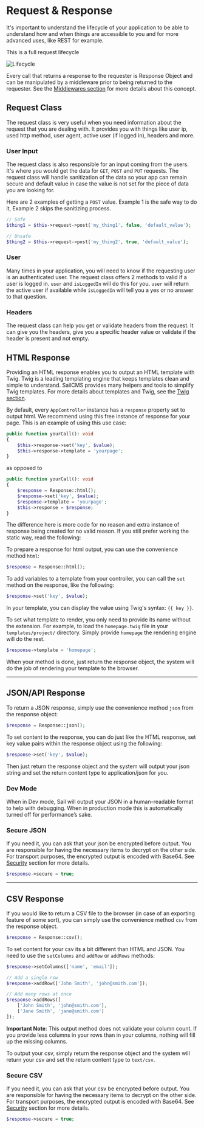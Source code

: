 # Request & Response <Badge type="tip" text="3.0.0" />

It's important to understand the lifecycle of your application to be able to understand how and when things are accessible
to you and for more advanced uses, like REST for example.

This is a full request lifecycle

![Lifecycle](/lifecycle.jpg)

Every call that returns a response to the requester is Response Object and can be manipulated by a middleware prior to
being returned to the requester. See the [Middlewares section](/extending-sailcms/middleware) for more details about 
this concept.

## Request Class

The request class is very useful when you need information about the request that you are dealing with. It provides you
with things like user ip, used http method, user agent, active user (if logged in), headers and more.

### User Input 

The request class is also responsible for an input coming from the users. It's where you would get the data for `GET`,
`POST` and `PUT` requests. The request class will handle sanitization of the data so your app can remain secure and 
default value in case the value is not set for the piece of data you are looking for. 

Here are 2 examples of getting a `POST` value. Example 1 is the safe way to do it, Example 2 skips the sanitizing process.

```php
// Safe
$thing1 = $this->request->post('my_thing1', false, 'default_value');

// Unsafe
$thing2 = $this->request->post('my_thing2', true, 'default_value');
```

### User

Many times in your application, you will need to know if the requesting user is an authenticated user.
The request class offers 2 methods to valid if a user is logged in. `user` and `isLoggedIn` will do this for you.
`user` will return the active user if available while `isLoggedIn` will tell you a yes or no answer to that question.

### Headers

The request class can help you get or validate headers from the request. It can give you the headers, give you a specific
header value or validate if the header is present and not empty.

## HTML Response

Providing an HTML response enables you to output an HTML template with Twig. Twig is a leading templating engine that
keeps templates clean and simple to understand. SailCMS provides many helpers and tools to simplify Twig templates. 
For more details about templates and Twig, see the [Twig section](/connectivity/html).

By default, every `AppController` instance has a `response` property set to output html. We recommend using this free
instance of response for your page. This is an example of using this use case:

```php
public function yourCall(): void
{
    $this->response->set('key', $value);
    $this->response->template = 'yourpage';
}
```

as opposed to

```php
public function yourCall(): void
{
    $response = Response::html();
    $response->set('key', $value);
    $response->template = 'yourpage';
    $this->response = $response;
}
```

The difference here is more code for no reason and extra instance of response being created for no valid reason.
If you still prefer working the static way, read the following:

To prepare a response for html output, you can use the convenience method `html`:

```php
$response = Response::html();
```

To add variables to a template from your controller, you can call the `set` method on the response, like the following:

```php
$response->set('key', $value);
```

In your template, you can display the value using Twig's syntax: <code v-pre>{{ key }}</code>.

To set what template to render, you only need to provide its name without the extension. For example, to load the
`homepage.twig` file in your `templates/project/` directory. Simply provide `homepage` the rendering engine will do the
rest.

```php
$response->template = 'homepage';
```

When your method is done, just return the response object, the system will do the job of rendering your template to the
browser.

---

## JSON/API Response

To return a JSON response, simply use the convenience method `json` from the response object:

```php
$response = Response::json();
```

To set content to the response, you can do just like the HTML response, set key value pairs within the response object
using the following:

```php
$response->set('key', $value);
```

Then just return the response object and the system will output your json string and set the return content type to 
application/json for you.

### Dev Mode

When in Dev mode, Sail will output your JSON in a human-readable format to help with debugging. When in production mode
this is automatically turned off for performance’s sake.

### Secure JSON

If you need it, you can ask that your json be encrypted before output. You are responsible for having the necessary items
to decrypt on the other side. For transport purposes, the encrypted output is encoded with Base64.
See [Security](/security/encryption) section for more details.

```php
$response->secure = true;
```

---

## CSV Response

If you would like to return a CSV file to the browser (in case of an exporting feature of some sort), you can simply
use the convenience method `csv` from the response object.

```php
$response = Response::csv();
```

To set content for your csv its a bit different than HTML and JSON. You need to use the `setColumns` and `addRow` or `addRows` methods:

```php
$response->setColumns(['name', 'email']);

// Add a single row
$response->addRow(['John Smith', 'john@smith.com']);

// Add many rows at once
$response->addRows([
    ['John Smith', 'john@smith.com'], 
    ['Jane Smith', 'jane@smith.com']
]);
```

__Important Note__: This output method does not validate your column count. If you provide less columns in your rows than
in your columns, nothing will fill up the missing columns.

To output your csv, simply return the response object and the system will return your csv and set the return content type
to `text/csv`.

### Secure CSV

If you need it, you can ask that your csv be encrypted before output. You are responsible for having the necessary items
to decrypt on the other side. For transport purposes, the encrypted output is encoded with Base64. 
See [Security](/security/encryption) section for more details.

```php
$response->secure = true;
```